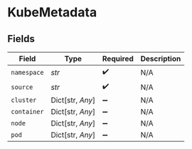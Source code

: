 # KubeMetadata


## Fields

| Field              | Type               | Required           | Description        |
| ------------------ | ------------------ | ------------------ | ------------------ |
| `namespace`        | *str*              | :heavy_check_mark: | N/A                |
| `source`           | *str*              | :heavy_check_mark: | N/A                |
| `cluster`          | Dict[str, *Any*]   | :heavy_minus_sign: | N/A                |
| `container`        | Dict[str, *Any*]   | :heavy_minus_sign: | N/A                |
| `node`             | Dict[str, *Any*]   | :heavy_minus_sign: | N/A                |
| `pod`              | Dict[str, *Any*]   | :heavy_minus_sign: | N/A                |